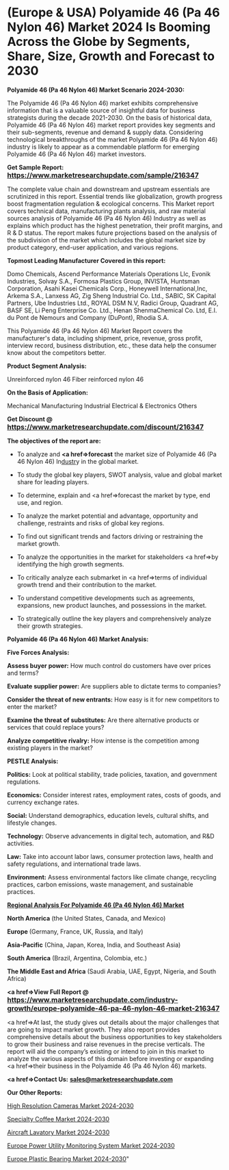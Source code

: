 # (Europe & USA) Polyamide 46 (Pa 46 Nylon 46) Market 2024 Is Booming Across the Globe by Segments, Share, Size, Growth and Forecast to 2030

<strong>Polyamide 46 (Pa 46 Nylon 46) Market Scenario 2024-2030:</strong>

The Polyamide 46 (Pa 46 Nylon 46) market exhibits comprehensive information that is a valuable source of insightful data for business strategists during the decade 2021-2030. On the basis of historical data, Polyamide 46 (Pa 46 Nylon 46) market report provides key segments and their sub-segments, revenue and demand &amp; supply data. Considering technological breakthroughs of the market Polyamide 46 (Pa 46 Nylon 46) industry is likely to appear as a commendable platform for emerging Polyamide 46 (Pa 46 Nylon 46) market investors.

<strong>Get Sample Report: <a href=https://www.marketresearchupdate.com/sample/216347><font size=3 color=#0000ff>https://www.marketresearchupdate.com/sample/216347</font></a></strong>

The complete value chain and downstream and upstream essentials are scrutinized in this report. Essential trends like globalization, growth progress boost fragmentation regulation &amp; ecological concerns. This Market report covers technical data, manufacturing plants analysis, and raw material sources analysis of Polyamide 46 (Pa 46 Nylon 46) Industry as well as explains which product has the highest penetration, their profit margins, and R & D status. The report makes future projections based on the analysis of the subdivision of the market which includes the global market size by product category, end-user application, and various regions.

<strong>Topmost Leading Manufacturer Covered in this report:</strong>

Domo Chemicals, Ascend Performance Materials Operations Llc, Evonik Industries, Solvay S.A., Formosa Plastics Group, INVISTA, Huntsman Corporation, Asahi Kasei Chemicals Corp., Honeywell International,Inc, Arkema S.A., Lanxess AG, Zig Sheng Industrial Co. Ltd., SABIC, SK Capital Partners, Ube Industries Ltd., ROYAL DSM N.V, Radici Group, Quadrant AG, BASF SE, Li Peng Enterprise Co. Ltd., Henan ShenmaChemical Co. Ltd, E.I. du Pont de Nemours and Company (DuPont), Rhodia S.A.

This Polyamide 46 (Pa 46 Nylon 46) Market Report covers the manufacturer's data, including shipment, price, revenue, gross profit, interview record, business distribution, etc., these data help the consumer know about the competitors better.

<strong>Product Segment Analysis: </strong>

Unreinforced nylon 46
Fiber reinforced nylon 46

<strong>On the Basis of Application:</strong>

Mechanical Manufacturing
Industrial
Electrical & Electronics
Others

<strong>Get Discount @ <a href=https://www.marketresearchupdate.com/discount/216347><font size=3 color=#0000ff>https://www.marketresearchupdate.com/discount/216347</font></a></strong>

<strong><b>The objectives of the report are:</b></strong>

- To analyze and <strong><a href=><strong>forecast</strong></a></strong> the market size of Polyamide 46 (Pa 46 Nylon 46) In<a href=ASDF991299>dustr</a>y in the global market.

- To study the global key players, SWOT analysis, value and global market share for leading players.

- To determine, explain and <a href=>forecast</a> the market by type, end use, and region.

- To analyze the market potential and advantage, opportunity and challenge, restraints and risks of global key regions.

- To find out significant trends and factors driving or restraining the market growth.

- To analyze the opportunities in the market for stakeholders <a href=>by</a> identifying the high growth segments.

- To critically analyze each submarket in <a href=>terms</a> of individual growth trend and their contribution to the market.

- To understand competitive developments such as agreements, expansions, new product launches, and possessions in the market.

- To strategically outline the key players and comprehensively analyze their growth strategies.

<strong>Polyamide 46 (Pa 46 Nylon 46) Market Analysis:</strong>

<strong>Five Forces Analysis:</strong>

<strong>Assess buyer power:</strong> How much control do customers have over prices and terms?

<strong>Evaluate supplier power:</strong> Are suppliers able to dictate terms to companies?

<strong>Consider the threat of new entrants:</strong> How easy is it for new competitors to enter the market?

<strong>Examine the threat of substitutes:</strong> Are there alternative products or services that could replace yours?

<strong>Analyze competitive rivalry:</strong> How intense is the competition among existing players in the market?

<strong>PESTLE Analysis:</strong>

<strong>Politics:</strong> Look at political stability, trade policies, taxation, and government regulations.

<strong>Economics:</strong> Consider interest rates, employment rates, costs of goods, and currency exchange rates.

<strong>Social:</strong> Understand demographics, education levels, cultural shifts, and lifestyle changes.

<strong>Technology:</strong> Observe advancements in digital tech, automation, and R&D activities.

<strong>Law:</strong> Take into account labor laws, consumer protection laws, health and safety regulations, and international trade laws.

<strong>Environment:</strong> Assess environmental factors like climate change, recycling practices, carbon emissions, waste management, and sustainable practices.

<strong><u><b>Regional Analysis For Polyamide 46 (Pa 46 Nylon 46) Market</b></u></strong>

<strong><b>North America</b></strong> (the United States, Canada, and Mexico)

<strong><b>Europe </b></strong>(Germany, France, UK, Russia, and Italy)

<strong><b>Asia-Pacific</b></strong> (China, Japan, Korea, India, and Southeast Asia)

<strong><b>South America</b></strong> (Brazil, Argentina, Colombia, etc.)

<strong><b>The Middle East and Africa</b></strong> (Saudi Arabia, UAE, Egypt, Nigeria, and South Africa)

<strong><a href=>View Full Report</a> @ <a href=https://www.marketresearchupdate.com/industry-growth/europe-polyamide-46-pa-46-nylon-46-market-216347><font size=3 color=#0000ff>https://www.marketresearchupdate.com/industry-growth/europe-polyamide-46-pa-46-nylon-46-market-216347</font></a></strong>

<a href=>At last,</a> the study gives out details about the major challenges that are going to impact market growth. They also report provides comprehensive details about the business opportunities to key stakeholders to grow their business and raise revenues in the precise verticals. The report will aid the company’s existing or intend to join in this market to analyze the various aspects of this domain before investing or expanding <a href=>their</a> business in the Polyamide 46 (Pa 46 Nylon 46) markets.

<strong><a href=>Contact Us:</a></strong>
<strong>sales@marketresearchupdate.com</strong>

<strong>Our Other Reports:</strong>

<a href=https://www.linkedin.com/pulse/high-resolution-cameras-market-2023-2029-in-depth-report>High Resolution Cameras Market 2024-2030</a>

<a href=https://www.linkedin.com/pulse/specialty-coffee-market-size-trends-consumption>Specialty Coffee Market 2024-2030</a>

<a href=https://www.linkedin.com/pulse/aircraft-lavatory-market-analysis-segment-region-growth>Aircraft Lavatory Market 2024-2030</a>

<a href=https://www.linkedin.com/pulse/europe-power-utility-monitoring-system-market-zwhef/>Europe Power Utility Monitoring System Market 2024-2030</a>

<a href=https://www.linkedin.com/pulse/europe-plastic-bearing-market-research-report-s317f/>Europe Plastic Bearing Market 2024-2030</a>"

